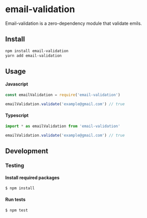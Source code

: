 # email-validation

Email-validation is a zero-dependency module that validate emils.

## Install

```bash
npm install email-validation
yarn add email-validation
```

## Usage

#### Javascript

```js
const emailValidation = require('email-validation')

emailValidation.validate('example@gmail.com') // true
```

#### Typescript

```ts
import * as emailValidation from 'email-validation'

emailValidation.validate('example@gmail.com') // true
```

## Development

### Testing

#### Install required packages

```
$ npm install
```

#### Run tests

```
$ npm test
```
